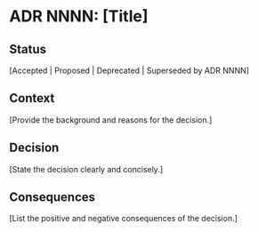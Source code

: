 # ADR NNNN: [Title]

## Status

[Accepted | Proposed | Deprecated | Superseded by ADR NNNN]

## Context

[Provide the background and reasons for the decision.]

## Decision

[State the decision clearly and concisely.]

## Consequences

[List the positive and negative consequences of the decision.]
